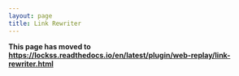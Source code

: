 ```yaml
---
layout: page
title: Link Rewriter
---
```


**This page has moved to <https://lockss.readthedocs.io/en/latest/plugin/web-replay/link-rewriter.html>**

